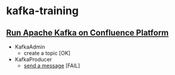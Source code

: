 # kafka-training

## [Run Apache Kafka on Confluence Platform](https://docs.confluent.io/current/quickstart/ce-docker-quickstart.html#ce-docker-quickstart)

* KafkaAdmin
    * create a topic [OK]
* KafkaProducer
    * [send a message](https://htmlpreview.github.io/?https://github.com/adorogensky/kafka-training/blob/master/errors/kafka-producer-heap-space/classes/training.KafkaTrainingApplicationTests.html#sendMessage()) [FAIL] 
